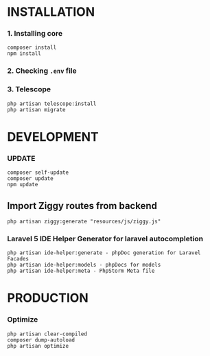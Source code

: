 # INSTALLATION

### 1. Installing core

    composer install
    npm install
    
### 2. Checking `.env` file     

### 3. Telescope
 
    php artisan telescope:install
    php artisan migrate


# DEVELOPMENT

### UPDATE

    composer self-update
    composer update
    npm update

## Import Ziggy routes from backend

    php artisan ziggy:generate "resources/js/ziggy.js"

### Laravel 5 IDE Helper Generator for laravel autocompletion

    php artisan ide-helper:generate - phpDoc generation for Laravel Facades
    php artisan ide-helper:models - phpDocs for models
    php artisan ide-helper:meta - PhpStorm Meta file

# PRODUCTION

### Optimize

    php artisan clear-compiled 
    composer dump-autoload
    php artisan optimize




